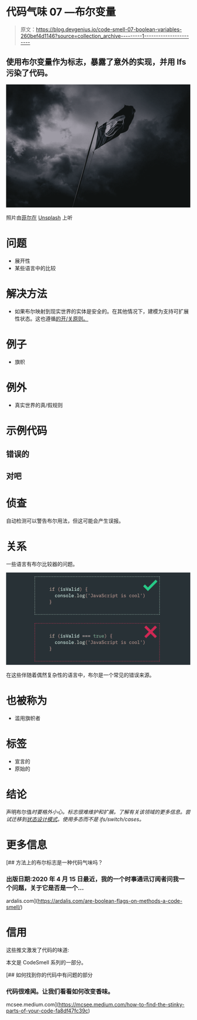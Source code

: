 # 代码气味 07 —布尔变量

> 原文：<https://blog.devgenius.io/code-smell-07-boolean-variables-260bef4d1146?source=collection_archive---------1----------------------->

## 使用布尔变量作为标志，暴露了意外的实现，并用 Ifs 污染了代码。

![](img/6a22bf24483216203d2d74be63b34457.png)

照片由[菲尔在](https://unsplash.com/@philhearing?utm_source=unsplash&utm_medium=referral&utm_content=creditCopyText) [Unsplash](https://unsplash.com/s/photos/flag-finish?utm_source=unsplash&utm_medium=referral&utm_content=creditCopyText) 上听

# 问题

*   展开性
*   某些语言中的比较

# 解决方法

*   如果布尔映射到现实世界的实体是安全的。在其他情况下，建模为支持可扩展性状态。这也遵循[的开/关原则。](https://en.wikipedia.org/wiki/Open%E2%80%93closed_principle)

# 例子

*   旗帜

# 例外

*   真实世界的真/假规则

# 示例代码

## 错误的

## 对吧

# 侦查

自动检测可以警告布尔用法，但这可能会产生误报。

# 关系

一些语言有布尔比较器的问题。

![](img/7aab6f0993e236efb3fc9e3e2c561b23.png)

在这些伴随着偶然复杂性的语言中，布尔是一个常见的错误来源。

# 也被称为

*   滥用旗帜者

# 标签

*   宣言的
*   原始的

# 结论

声明布尔值*时要格外小心。标志很难维护和扩展。了解有关该领域的更多信息。尝试迁移到[状态设计模式](https://en.wikipedia.org/wiki/State_pattern)。使用多态而不是 ifs/switch/cases。*

# 更多信息

[](https://ardalis.com/are-boolean-flags-on-methods-a-code-smell/) [## 方法上的布尔标志是一种代码气味吗？

### 出版日期:2020 年 4 月 15 日最近，我的一个时事通讯订阅者问我一个问题，关于它是否是一个…

ardalis.com](https://ardalis.com/are-boolean-flags-on-methods-a-code-smell/) 

# 信用

这些推文激发了代码的味道:

本文是 CodeSmell 系列的一部分。

[](https://mcsee.medium.com/how-to-find-the-stinky-parts-of-your-code-fa8df47fc39c) [## 如何找到你的代码中有问题的部分

### 代码很难闻。让我们看看如何改变香味。

mcsee.medium.com](https://mcsee.medium.com/how-to-find-the-stinky-parts-of-your-code-fa8df47fc39c)